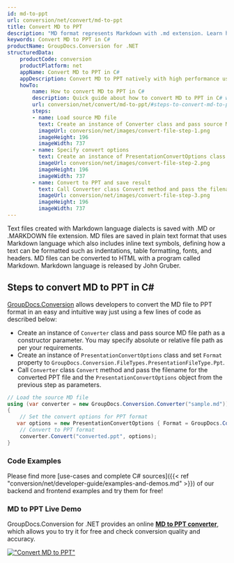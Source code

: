 ```yaml
---
id: md-to-ppt
url: conversion/net/convert/md-to-ppt
title: Convert MD to PPT
description: "MD format represents Markdown with .md extension. Learn how to convert MD to PPT file programmatically in C# language using GroupDocs.Conversion for .NET library."
keywords: Convert MD to PPT in C#
productName: GroupDocs.Conversion for .NET
structuredData:
    productCode: conversion
    productPlatform: net
    appName: Convert MD to PPT in C#
    appDescription: Convert MD to PPT natively with high performance using C# language and server side GroupDocs.Conversion for .NET APIs, without the use of any software like Microsoft or Open Office.
    howTo:
        name: How to convert MD to PPT in C# 
        description: Quick guide about how to convert MD to PPT in C# with high performance and accuracy.
        url: conversion/net/convert/md-to-ppt/#steps-to-convert-md-to-ppt-in-c
        steps:
        - name: Load source MD file 
          text: Create an instance of Converter class and pass source MD file path as a constructor parameter. You may specify absolute or relative file path as per your requirements. 
          imageUrl: conversion/net/images/convert-file-step-1.png
          imageHeight: 196
          imageWidth: 737
        - name: Specify convert options 
          text: Create an instance of PresentationConvertOptions class.
          imageUrl: conversion/net/images/convert-file-step-2.png
          imageHeight: 196
          imageWidth: 737
        - name: Convert to PPT and save result 
          text: Call Converter class Convert method and pass the filename for the converted HTML file and the PresentationConvertOptions object from the previous step as parameters.
          imageUrl: conversion/net/images/convert-file-step-3.png
          imageHeight: 196
          imageWidth: 737
---
```


Text files created with Markdown language dialects is saved with .MD or .MARKDOWN file extension. MD files are saved in plain text format that uses Markdown language which also includes inline text symbols, defining how a text can be formatted such as indentations, table formatting, fonts, and headers.  MD files can be converted to HTML with a program called Markdown. Markdown language is released by John Gruber.

## Steps to convert MD to PPT in C#

[GroupDocs.Conversion](https://products.groupdocs.com/conversion/net) allows developers to convert the MD file to PPT format in an easy and intuitive way just using a few lines of code as described below:

* Create an instance of `Converter` class and pass source MD file path as a constructor parameter. You may specify absolute or relative file path as per your requirements. 
* Create an instance of `PresentationConvertOptions` class and set `Format` property to `GroupDocs.Conversion.FileTypes.PresentationFileType.Ppt`.
* Call `Converter` class `Convert` method and pass the filename for the converted PPT file and the `PresentationConvertOptions` object from the previous step as parameters.

```csharp
// Load the source MD file
using (var converter = new GroupDocs.Conversion.Converter("sample.md"))
{
    // Set the convert options for PPT format
   var options = new PresentationConvertOptions { Format = GroupDocs.Conversion.FileTypes.PresentationFileType.Ppt };
    // Convert to PPT format
    converter.Convert("converted.ppt", options);
}
```

### Code Examples

Please find more [use-cases and complete C# sources]({{< ref "conversion/net/developer-guide/examples-and-demos.md" >}}) of our backend and frontend examples and try them for free!

### MD to PPT Live Demo

GroupDocs.Conversion for .NET provides an online [**MD to PPT converter**](https://products.groupdocs.app/conversion/md-to-ppt), which allows you to try it for free and check conversion quality and accuracy.

[!["Convert MD to PPT"](conversion/net/images/convert-to-ppt/convert-md-to-ppt.png)](https://products.groupdocs.app/conversion/md-to-ppt)